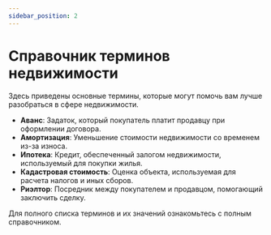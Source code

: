 ```yaml
---
sidebar_position: 2
---
```


# Справочник терминов недвижимости

Здесь приведены основные термины, которые могут помочь вам лучше разобраться в сфере недвижимости.

- **Аванс**: Задаток, который покупатель платит продавцу при оформлении договора.
- **Амортизация**: Уменьшение стоимости недвижимости со временем из-за износа.
- **Ипотека**: Кредит, обеспеченный залогом недвижимости, используемый для покупки жилья.
- **Кадастровая стоимость**: Оценка объекта, используемая для расчета налогов и иных сборов.
- **Риэлтор**: Посредник между покупателем и продавцом, помогающий заключить сделку.

Для полного списка терминов и их значений ознакомьтесь с полным справочником.
